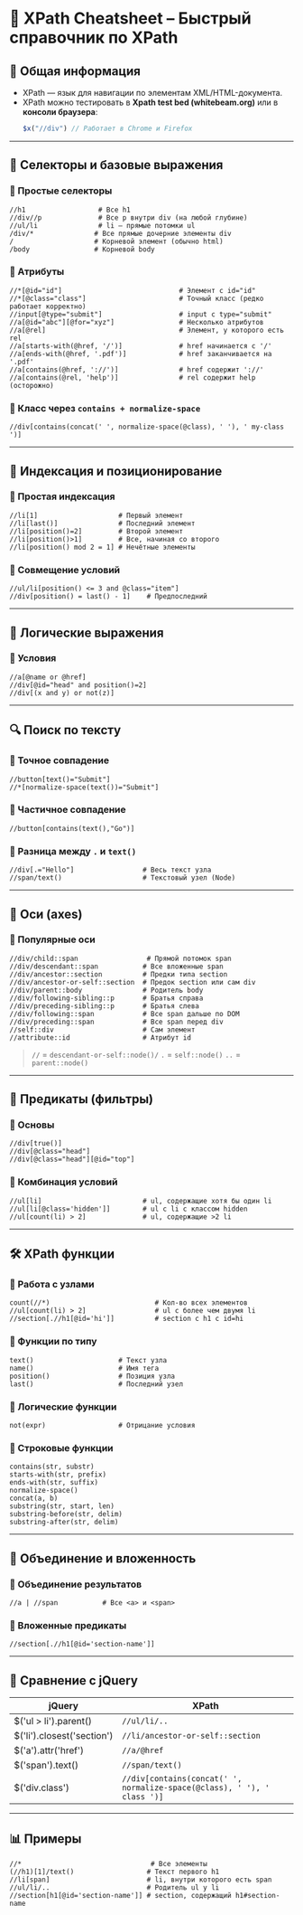 # 🧭 XPath Cheatsheet – Быстрый справочник по XPath   

## 📌 Общая информация

- XPath — язык для навигации по элементам XML/HTML-документа.
- XPath можно тестировать в **Xpath test bed (whitebeam.org)** или в **консоли браузера**:
  ```javascript
  $x("//div") // Работает в Chrome и Firefox
  ```

---

## 📁 Селекторы и базовые выражения

### 🔹 Простые селекторы
```xpath
//h1                  # Все h1
//div//p              # Все p внутри div (на любой глубине)
//ul/li               # li — прямые потомки ul
/div/*               # Все прямые дочерние элементы div
/                    # Корневой элемент (обычно html)
/body                # Корневой body
```

### 🔹 Атрибуты
```xpath
//*[@id="id"]                             # Элемент с id="id"
//*[@class="class"]                       # Точный класс (редко работает корректно)
//input[@type="submit"]                   # input с type="submit"
//a[@id="abc"][@for="xyz"]                # Несколько атрибутов
//a[@rel]                                 # Элемент, у которого есть rel
//a[starts-with(@href, '/')]              # href начинается с '/'
//a[ends-with(@href, '.pdf')]             # href заканчивается на '.pdf'
//a[contains(@href, '://')]               # href содержит '://'
//a[contains(@rel, 'help')]               # rel содержит help (осторожно)
```

### 🔹 Класс через `contains + normalize-space`
```xpath
//div[contains(concat(' ', normalize-space(@class), ' '), ' my-class ')]
```

---

## 🔢 Индексация и позиционирование

### 🔹 Простая индексация
```xpath
//li[1]                    # Первый элемент
//li[last()]               # Последний элемент
//li[position()=2]         # Второй элемент
//li[position()>1]         # Все, начиная со второго
//li[position() mod 2 = 1] # Нечётные элементы
```

### 🔹 Совмещение условий
```xpath
//ul/li[position() <= 3 and @class="item"]
//div[position() = last() - 1]    # Предпоследний
```

---

## 🧠 Логические выражения

### 🔹 Условия
```xpath
//a[@name or @href]
//div[@id="head" and position()=2]
//div[(x and y) or not(z)]
```

---

## 🔍 Поиск по тексту

### 🔹 Точное совпадение
```xpath
//button[text()="Submit"]
//*[normalize-space(text())="Submit"]
```

### 🔹 Частичное совпадение
```xpath
//button[contains(text(),"Go")]
```

### 🔹 Разница между `.` и `text()`
```xpath
//div[.="Hello"]                 # Весь текст узла
//span/text()                    # Текстовый узел (Node)
```

---

## 🌲 Оси (axes)

### 🔹 Популярные оси
```xpath
//div/child::span                 # Прямой потомок span
//div/descendant::span           # Все вложенные span
//div/ancestor::section          # Предки типа section
//div/ancestor-or-self::section  # Предок section или сам div
//div/parent::body               # Родитель body
//div/following-sibling::p       # Братья справа
//div/preceding-sibling::p       # Братья слева
//div/following::span            # Все span дальше по DOM
//div/preceding::span            # Все span перед div
//self::div                      # Сам элемент
//attribute::id                  # Атрибут id
```

> `//` = `descendant-or-self::node()/`
> `.` = `self::node()`
> `..` = `parent::node()`

---

## 🧬 Предикаты (фильтры)

### 🔹 Основы
```xpath
//div[true()]
//div[@class="head"]
//div[@class="head"][@id="top"]
```

### 🔹 Комбинация условий
```xpath
//ul[li]                         # ul, содержащие хотя бы один li
//ul[li[@class='hidden']]        # ul с li с классом hidden
//ul[count(li) > 2]              # ul, содержащие >2 li
```

---

## 🛠 XPath функции

### 🔹 Работа с узлами
```xpath
count(//*)                          # Кол-во всех элементов
//ul[count(li) > 2]                 # ul с более чем двумя li
//section[.//h1[@id='hi']]          # section с h1 с id=hi
```

### 🔹 Функции по типу
```xpath
text()                     # Текст узла
name()                     # Имя тега
position()                 # Позиция узла
last()                     # Последний узел
```

### 🔹 Логические функции
```xpath
not(expr)                  # Отрицание условия
```

### 🔹 Строковые функции
```xpath
contains(str, substr)
starts-with(str, prefix)
ends-with(str, suffix)
normalize-space()
concat(a, b)
substring(str, start, len)
substring-before(str, delim)
substring-after(str, delim)
```

---

## 🔗 Объединение и вложенность

### 🔹 Объединение результатов
```xpath
//a | //span           # Все <a> и <span>
```

### 🔹 Вложенные предикаты
```xpath
//section[.//h1[@id='section-name']]
```

---

## 🧪 Сравнение с jQuery

| jQuery                         | XPath |
|-------------------------------|-------|
| $('ul > li').parent()         | `//ul/li/..` |
| $('li').closest('section')    | `//li/ancestor-or-self::section` |
| $('a').attr('href')           | `//a/@href` |
| $('span').text()              | `//span/text()` |
| $('div.class')                | `//div[contains(concat(' ', normalize-space(@class), ' '), ' class ')]` |

---

## 📊 Примеры

```xpath
//*                                # Все элементы
(//h1)[1]/text()                  # Текст первого h1
//li[span]                        # li, внутри которого есть span
//ul/li/..                        # Родитель ul у li
//section[h1[@id='section-name']] # section, содержащий h1#section-name
```

```
